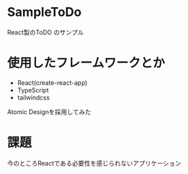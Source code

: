 # SampleToDo
React製のToDO のサンプル

# 使用したフレームワークとか

- React(create-react-app)
- TypeScript
- tailwindcss

Atomic Designを採用してみた

# 課題

今のところReactである必要性を感じられないアプリケーション